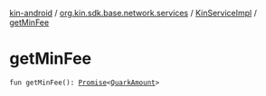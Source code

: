 [kin-android](../../index.md) / [org.kin.sdk.base.network.services](../index.md) / [KinServiceImpl](index.md) / [getMinFee](./get-min-fee.md)

# getMinFee

`fun getMinFee(): `[`Promise`](../../org.kin.sdk.base.tools/-promise/index.md)`<`[`QuarkAmount`](../../org.kin.sdk.base.models/-quark-amount/index.md)`>`